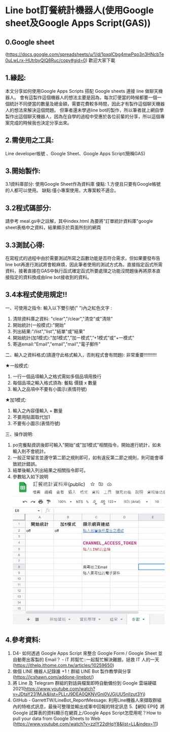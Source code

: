 # Line bot訂餐統計機器人(使用Google sheet及Google Apps Script(GAS))
## 0.Google sheet
(https://docs.google.com/spreadsheets/u/1/d/1pxqlCbg4mwPqo3n3HNcbTe0uLwLrx-HUtrbyQlQ8Ruc/copy#gid=0)
歡迎大家下載

## 1.緣起:
本文分享如何使用Google Apps Scripts 搭配 Google sheets 連接 line 做聊天機器人。
會有這製作這個機器人的想法主要是因為，每次訂便當的時候都要一個一個統計不同便當的數量及總金額，需要花費較多時間，因此才有製作這個聊天機器人的想法來解決這個問題。
但筆者還未學過line bot的製作，所以筆者就上網自學製作出這個聊天機器人，因為在自學的過程中受惠於各位前輩的分享，所以這個專案完成的時候我也決定分享出來。

## 2.需使用之工具:
Line developer帳號 、Google Sheet、Google Apps Script(簡稱GAS)

## 3.開始製作:
3.1資料庫部分:
使用Google Sheet作為資料庫
優點: 1.方便且只要有Google帳號的人都可以使用。
缺點:僅小專案使用，大專案較不適合。

## 3.2程式碼部分:
請參考	meal.gs中之註解，其中index.html 為要將"訂單統計資料庫"google sheet表格中之資料，結果顯示於頁面所刻的網頁

## 3.3測試心得:
在寫程式的過程中由於需要測試所寫之函數功能是否符合需求，但如果要發布告line bot再進行測試將會較麻煩，因此筆者使用的測試方式為，直接指定函式所需資料，接著直接在GAS中執行函式確定函式所要處理之功能沒問題後再將原本直接指定的資料換成由line bot接收到的資料。

## 3.4本程式使用規定!!
一、可使用之指令:
輸入以下雙引號(" ")內之紅色文字 :
1. 清除資料庫之資料: "clear","/clear","清空"或"清除"
2. 開始統計(一般模式):"開始"
3. 列出結果:"/list","list","結單"或"結果"
4. 開始統計(加1模式):"加1模式",”加ㄧ模式”,”+1模式”或"+一模式"
5. 寄送email:"Email","email","mail","電子郵件"

二、輸入之資料格式(請遵守此格式輸入，否則程式會有問題):  非常重要!!!!!!!!!!

★一般模式:
1. 一行一個品項輸入之格式需如多個品項用換行
2. 每個品項之輸入格式須為: 餐點 價錢 x 數量
3. 輸入之品項中不要有小圖示(表情符號)

★加1模式:
1. 輸入之內容僅輸入 + 數量
2. 不要用貼圖取代加1
3. 不要有小圖示(表情符號)

三、操作說明:
1. po完餐點資訊後即可輸入"開始"或"加1模式"相關指令，開始進行統計，如未輸入則不會統計。
2. 一般正常留言並遵守第二節之規則即可，如有違反第二節之規則，則可能會導致統計錯誤。
3. 結單後輸入列出結果之相關指令即可。
4. 參數貼入如下說明
 ![image](https://github.com/RyanFengC/GAS_meal_order/blob/master/%E5%8F%83%E6%95%B8%E4%BB%8B%E7%B4%B9.JPG)

## 4.參考資料:
1. D4- 如何透過 Google Apps Script 來整合 Google Form / Google Sheet 並自動寄出客製的 Email？ - iT 邦幫忙::一起幫忙解決難題，拯救 IT 人的一天 (https://ithelp.ithome.com.tw/articles/10259650)
2. 做個 LINE 機器人記錄誰 +1！群組 LINE Bot 製作教學與分享 (https://jcshawn.com/addone-linebot/)
3. 將 Line 及 Telegram 群組的對話與檔案即時自動備份到 Google 雲端硬碟 2021(https://www.youtube.com/watch?v=JDtaY231MJk&list=PLLrJ9DEA0QKNVGni0VJGjUU5nlIzut3Yj)
4. GitHub - GarrettTW/LineBot_ReportMessage: 利用Line機器人來擷取群組內的特格式訊息，最後可整理並輸出成軍中回報的特定訊息
5.【網知 EP9】將Google 試算表的資料顯示在網頁上/Google Apps Script怎麼用呢？How to pull your data from Google Sheets to Web (https://www.youtube.com/watch?v=zzIY22dHqY8&list=LL&index=11)
